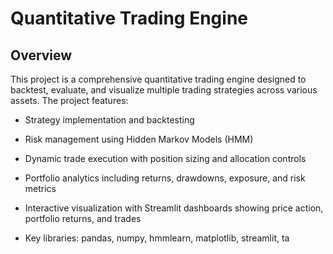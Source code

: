 # Quantitative Trading Engine

## Overview

This project is a comprehensive quantitative trading engine designed to backtest, evaluate, and visualize multiple trading strategies across various assets.
The project features:

- Strategy implementation and backtesting
- Risk management using Hidden Markov Models (HMM)
- Dynamic trade execution with position sizing and allocation controls
- Portfolio analytics including returns, drawdowns, exposure, and risk metrics
- Interactive visualization with Streamlit dashboards showing price action, portfolio returns, and trades

- Key libraries: pandas, numpy, hmmlearn, matplotlib, streamlit, ta
  
